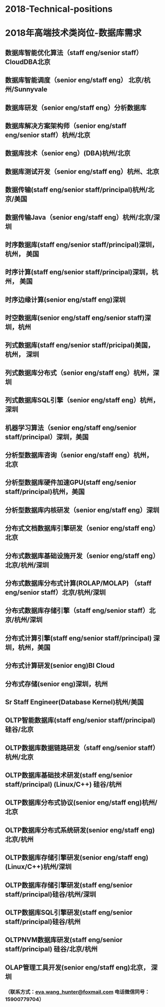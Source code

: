 # 2018-Technical-positions
# 2018年高端技术类岗位-数据库需求
## 数据库智能优化算法（staff eng/senior staff）CloudDBA北京
## 数据库智能调度（senior eng/staff eng） 北京/杭州/Sunnyvale
## 数据库研发（senior eng/staff eng）分析数据库
## 数据库解决方案架构师（senior eng/staff eng/senior staff）杭州/北京
## 数据库技术（senior eng）(DBA)杭州/北京
## 数据库测试开发（senior eng/staff eng）杭州、北京
## 数据传输(staff eng/senior staff/principal)杭州/北京/美国
## 数据传输Java（senior eng/staff eng）杭州/北京/深圳
## 时序数据库(staff eng/senior staff/principal)深圳，杭州， 美国
## 时序计算(staff eng/senior staff/principal)深圳，杭州， 美国
## 时序边缘计算(senior eng/staff eng)深圳
## 时空数据库(senior eng/staff eng/senior staff)深圳，杭州
## 列式数据库(staff eng/senior staff/pricipal)美国，杭州， 深圳
## 列式数据库分布式（senior eng/staff eng）杭州，深圳
## 列式数据库SQL引擎（senior eng/staff eng）杭州，深圳
## 机器学习算法（senior eng/staff eng/senior staff/principal）深圳，美国
## 分析型数据库咨询（senior eng/staff eng）杭州， 北京
## 分析型数据库硬件加速GPU(staff eng/senior staff/principal)杭州，美国
## 分析型数据库内核研发（senior eng/staff eng）深圳
## 分布式文档数据库引擎研发（senior eng/staff eng）北京
## 分布式数据库基础设施开发（senior eng/staff eng）北京/杭州/深圳
## 分布式数据库分布式计算(ROLAP/MOLAP) （staff eng/senior staff）北京/杭州/深圳
## 分布式数据库存储引擎（staff eng/senior staff）北京/杭州/深圳
## 分布式计算引擎(staff eng/senior staff/principal) 深圳，杭州，美国
## 分布式计算研发(senior eng)BI Cloud
## 分布式存储(senior eng)深圳，杭州
## Sr Staff Engineer(Database Kernel)杭州/美国
## OLTP智能数据库(staff eng/senior staff/principal)硅谷/北京
## OLTP数据库数据链路研发（staff eng/senior staff）杭州/北京
## OLTP数据库基础技术研发(staff eng/senior staff/principal) (Linux/C++) 硅谷/杭州
## OLTP数据库分布式协议(senior eng/staff eng)杭州/北京
## OLTP数据库分布式系统研发(senior eng/staff eng) 北京/杭州
## OLTP数据库存储引擎研发(senior eng/staff eng) (Linux/C++)杭州/深圳
## OLTP数据库存储引擎研发(staff eng/senior staff/principal)硅谷/杭州/深圳
## OLTP数据库SQL引擎研发(staff eng/senior staff/principal)硅谷/杭州
## OLTPNVM数据库研发(staff eng/senior staff/principal) 硅谷/北京/杭州
## OLAP管理工具开发(senior eng/staff eng)北京， 深圳

### （联系方式：eva.wang_hunter@foxmail.com   电话微信同号：15900779704）


